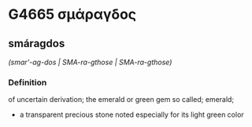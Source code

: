 # G4665 σμάραγδος

## smáragdos

_(smar'-ag-dos | SMA-ra-gthose | SMA-ra-gthose)_

### Definition

of uncertain derivation; the emerald or green gem so called; emerald; 

- a transparent precious stone noted especially for its light green color

